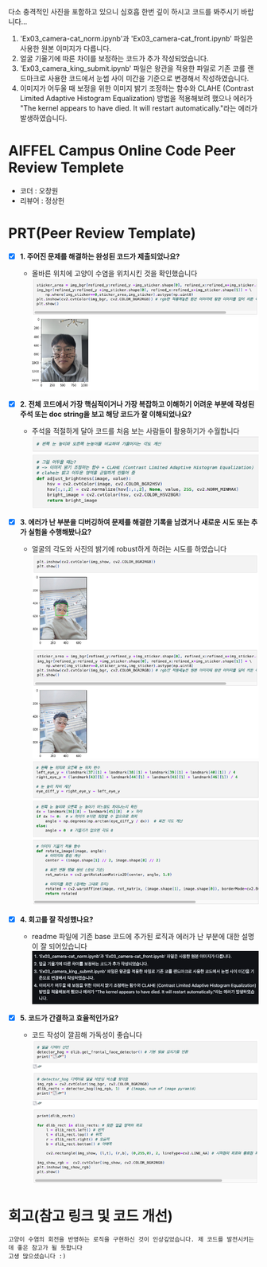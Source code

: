 다소 충격적인 사진을 포함하고 있으니 심호흡 한번 깊이 하시고 코드를 봐주시기 바랍니다...
1. 'Ex03_camera-cat_norm.ipynb'과 'Ex03_camera-cat_front.ipynb' 파일은 사용한 원본 이미지가 다릅니다.   
2. 얼굴 기울기에 따른 차이를 보정하는 코드가 추가 작성되었습니다.   
3. 'Ex03_camera_king_submit.ipynb' 파일은 왕관을 적용한 파일로 기존 코를 랜드마크로 사용한 코드에서 눈썹 사이 미간을 기준으로 변경해서 작성하였습니다.   
4. 이미지가 어두울 때 보정을 위한 이미지 밝기 조정하는 함수와 CLAHE (Contrast Limited Adaptive Histogram Equalization) 방법을 적용해보려 했으나 에러가 "The kernel appears to have died. It will restart automatically."라는 에러가 발생하였습니다.

# AIFFEL Campus Online Code Peer Review Templete
- 코더 : 오창원
- 리뷰어 : 정상헌


# PRT(Peer Review Template)
- [X]  **1. 주어진 문제를 해결하는 완성된 코드가 제출되었나요?**
    - 올바른 위치에 고양이 수염을 위치시킨 것을 확인했습니다  
      ![PRT_3 Screenshot](./screenshots/1.png)
    
- [X]  **2. 전체 코드에서 가장 핵심적이거나 가장 복잡하고 이해하기 어려운 부분에 작성된 
주석 또는 doc string을 보고 해당 코드가 잘 이해되었나요?**
    - 주석을 적절하게 달아 코드를 처음 보는 사람들이 활용하기가 수월합니다  
        ![PRT_3 Screenshot](./screenshots/2.png)
        
- [X]  **3. 에러가 난 부분을 디버깅하여 문제를 해결한 기록을 남겼거나
새로운 시도 또는 추가 실험을 수행해봤나요?**
    - 얼굴의 각도와 사진의 밝기에 robust하게 하려는 시도를 하였습니다  
        ![PRT_3 Screenshot](./screenshots/3.png)   
        ![PRT_3 Screenshot](./screenshots/3-1.png)  
        
- [X]  **4. 회고를 잘 작성했나요?**
    - readme 파일에 기존 base 코드에 추가된 로직과 에러가 난 부분에 대한 설명이 잘 되어있습니다  
        ![PRT_3 Screenshot](./screenshots/4.png)  
        
- [X]  **5. 코드가 간결하고 효율적인가요?**
    - 코드 작성이 깔끔해 가독성이 좋습니다  
        ![PRT_3 Screenshot](./screenshots/5.png)


# 회고(참고 링크 및 코드 개선)
```
고양이 수염의 회전을 반영하는 로직을 구현하신 것이 인상깊었습니다. 제 코드를 발전시키는데 좋은 참고가 될 듯합니다
고생 많으셨습니다 :)
```
